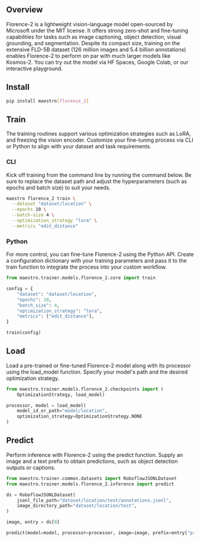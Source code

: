 ## Overview

Florence-2 is a lightweight vision-language model open-sourced by Microsoft under the MIT license. It offers strong zero-shot and fine-tuning capabilities for tasks such as image captioning, object detection, visual grounding, and segmentation. Despite its compact size, training on the extensive FLD-5B dataset (126 million images and 5.4 billion annotations) enables Florence-2 to perform on par with much larger models like Kosmos-2. You can try out the model via HF Spaces, Google Colab, or our interactive playground.

## Install

```bash
pip install maestro[florence_2]
```

## Train

The training routines support various optimization strategies such as LoRA, and freezing the vision encoder. Customize your fine-tuning process via CLI or Python to align with your dataset and task requirements.

### CLI

Kick off training from the command line by running the command below. Be sure to replace the dataset path and adjust the hyperparameters (such as epochs and batch size) to suit your needs.

```bash
maestro florence_2 train \
  --dataset "dataset/location" \
  --epochs 10 \
  --batch-size 4 \
  --optimization_strategy "lora" \
  --metrics "edit_distance"
```

### Python

For more control, you can fine-tune Florence-2 using the Python API. Create a configuration dictionary with your training parameters and pass it to the train function to integrate the process into your custom workflow.

```python
from maestro.trainer.models.florence_2.core import train

config = {
    "dataset": "dataset/location",
    "epochs": 10,
    "batch_size": 4,
    "optimization_strategy": "lora",
    "metrics": ["edit_distance"],
}

train(config)
```

## Load

Load a pre-trained or fine-tuned Florence-2 model along with its processor using the load_model function. Specify your model's path and the desired optimization strategy.

```python
from maestro.trainer.models.florence_2.checkpoints import (
    OptimizationStrategy, load_model)

processor, model = load_model(
    model_id_or_path="model/location",
    optimization_strategy=OptimizationStrategy.NONE
)
```

## Predict

Perform inference with Florence-2 using the predict function. Supply an image and a text prefix to obtain predictions, such as object detection outputs or captions.

```python
from maestro.trainer.common.datasets import RoboflowJSONLDataset
from maestro.trainer.models.florence_2.inference import predict

ds = RoboflowJSONLDataset(
    jsonl_file_path="dataset/location/test/annotations.jsonl",
    image_directory_path="dataset/location/test",
)

image, entry = ds[0]

predict(model=model, processor=processor, image=image, prefix=entry["prefix"])
```
